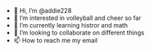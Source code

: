 - 👋 Hi, I’m @addie228
- 👀 I’m interested in volleyball and cheer so far 
- 🌱 I’m currently learning histror and math 
- 💞️ I’m looking to collaborate on different things 
- 📫 How to reach me my email 

<!---
addie228/addie228 is a ✨ special ✨ repository because its `README.md` (this file) appears on your GitHub profile.
You can click the Preview link to take a look at your changes.
--->
